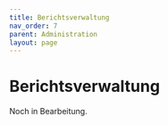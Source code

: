 ```yaml
---
title: Berichtsverwaltung
nav_order: 7
parent: Administration
layout: page
---
```


# Berichtsverwaltung

Noch in Bearbeitung.
